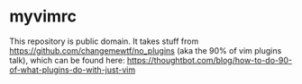 # myvimrc
This repository is public domain.
It takes stuff from https://github.com/changemewtf/no_plugins (aka the 90% of vim plugins talk),
which can be found here: https://thoughtbot.com/blog/how-to-do-90-of-what-plugins-do-with-just-vim
